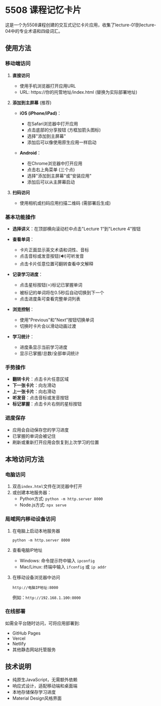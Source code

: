 # 5508 课程记忆卡片

这是一个为5508课程创建的交互式记忆卡片应用，收集了lecture-01到lecture-04中的专业术语和四级词汇。

## 使用方法

### 移动端访问

1. **直接访问**
   - 使用手机浏览器打开应用URL
   - URL: https://你的托管地址/index.html (替换为实际部署地址)

2. **添加到主屏幕** (推荐)
   - **iOS (iPhone/iPad)**：
     - 在Safari浏览器中打开应用
     - 点击底部的分享按钮 (方框加箭头图标)
     - 选择"添加到主屏幕"
     - 添加后可以像使用原生应用一样启动
   
   - **Android**：
     - 在Chrome浏览器中打开应用
     - 点击右上角菜单 (三个点)
     - 选择"添加到主屏幕"或"安装应用"
     - 添加后可以从主屏幕启动

3. **扫码访问**
   - 使用相机或扫码应用扫描二维码 (需部署后生成)

### 基本功能操作

- **选择讲义**：在顶部横向滚动栏中点击"Lecture 1"到"Lecture 4"按钮
- **查看单词**：
  - 卡片正面显示英文术语和词性、音标
  - 点击音标或发音按钮(🔊)可听发音
  - 点击卡片任意位置可翻转查看中文解释
  
- **记录学习进度**：
  - 点击星标按钮(⭐)标记已掌握单词
  - 被标记的单词将在0.5秒后自动切换到下一个
  - 点击进度条可查看完整单词列表
  
- **浏览控制**：
  - 使用"Previous"和"Next"按钮切换单词
  - 切换时卡片会以滑动动画过渡
  
- **学习统计**：
  - 进度条显示当前学习进度
  - 显示已掌握/总数/全部单词统计

### 手势操作

- **翻转卡片**：点击卡片任意区域
- **下一张卡片**：向左滑动
- **上一张卡片**：向右滑动
- **听发音**：点击音标或发音按钮
- **标记掌握**：点击卡片右侧的星标按钮

### 进度保存

- 应用会自动保存您的学习进度
- 已掌握的单词会被记住
- 刷新或重新打开应用会恢复到上次学习的位置

## 本地访问方法

### 电脑访问

1. 双击`index.html`文件在浏览器中打开
2. 或创建本地服务器：
   - Python方式: `python -m http.server 8000`
   - Node.js方式: `npx serve`

### 局域网内移动设备访问

1. 在电脑上启动本地服务器
   ```
   python -m http.server 8000
   ```

2. 查看电脑IP地址
   - Windows: 命令提示符中输入 `ipconfig`
   - Mac/Linux: 终端中输入 `ifconfig` 或 `ip addr`

3. 在移动设备浏览器中访问
   ```
   http://电脑IP地址:8000
   ```
   例如：`http://192.168.1.100:8000`

### 在线部署

如需全平台随时访问，可将应用部署到:
- GitHub Pages
- Vercel
- Netlify
- 其他静态网站托管服务

## 技术说明

- 纯原生JavaScript，无需额外依赖
- 响应式设计，适配移动端和桌面端
- 本地存储保存学习进度
- Material Design风格界面 